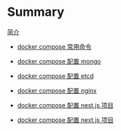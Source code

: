 # Summary

[简介](README.md)

- [docker compose 常用命令](docker-compose-cli.md)

- [docker compose 配置 mongo](docker-compose-mongo.md)

- [docker compose 配置 etcd](docker-compose-etcd.md)

- [docker compose 配置 nginx]()

- [docker compose 配置 nest.js 项目]()

- [docker compose 配置 next.js 项目]()

